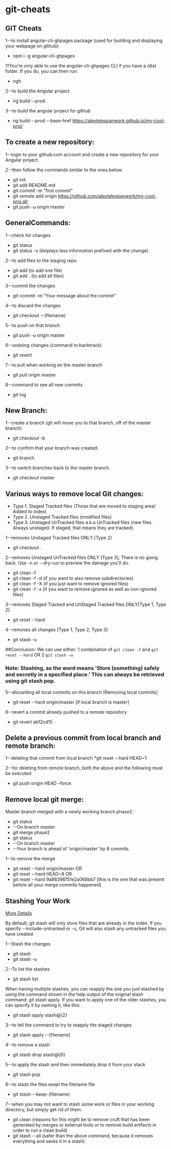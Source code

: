 # git-cheats
## GIT Cheats

1--to install angular-cli-ghpages package (used for building and displaying your webpage on github):
* npm i -g angular-cli-ghpages

!!!You're only able to use the angular-cli-ghpages CLI if you have a /dist folder. If you do, you can then run: 
* ngh  

2--to build the Angular project 
* ng build --prod 

3--to build the angular project for github  
* ng build --prod --base-href https://alextelespanwork.github.io/my-cool-proj/

## To create a new repository:
1--login to your github.com account and create a new repository for your Angular project.

2--then follow the commands similar to the ones below:
* git init
* git add README.md
* git commit -m "first commit"
* git remote add origin https://github.com/alextelespanwork/my-cool-proj.git
* git push -u origin master

## GeneralCommands:  
1--check for changes
* git status
* git status -s  (dsiplays less information prefixed with the change)

2--to add files to the staging repo 
* git add <filename> (to add one file)
* git add . (to add all files)

3--commit the changes
* git commit -m "Your message about the commit"

4--to discard the changes
* git checkout --(filename)

5--to push on that branch
* git push -u origin master

6--undoing changes (command to backtrack)
* git revert <hash code number> 

7--to pull when working on the master branch
* git pull origin master 

8--command to see all new commits
* git log

## New Branch:
1--create a branch (git will move you to that branch, off of the master branch)
* git checkout -b <my branch name>

2--to confirm that your branch was created:
* git branch

3--to switch branches back to the master branch. 
* git checkout master 

## Various ways to remove local Git changes:
- Type 1. Staged Tracked files (Those that are moved to staging area/ Added to index)
- Type 2. Unstaged Tracked files (modified files)
- Type 3. Unstaged UnTracked files a.k.a UnTracked files (new files. Always unstaged. If staged, that means they are tracked)

1--removes Unstaged Tracked files ONLY [Type 2]
* git checkout .

2--removes Unstaged UnTracked files ONLY [Type 3]; There is no going back. Use -n or --dry-run to preview the damage you'll do.
* git clean -f  
* git clean -f -d (if you want to also remove subdirectories) 
* git clean -f -X (if you just want to remove ignored files)
* git clean -f -x (if you want to remove ignored as well as non-ignored files)

3--removes Staged Tracked and UnStaged Tracked files ONLY[Type 1, Type 2]
* git reset --hard 

4--removes all changes [Type 1, Type 2, Type 3]
* git stash -u 

##Conclusion:
We can use either:
1 combination of `git clean -f` and `git reset --hard` 
OR
2 `git stash –u`
### Note: Stashing, as the word means 'Store (something) safely and secretly in a specified place.' This can always be retrieved using git stash pop.

5--discarding all local commits on this branch [Removing local commits]
* git reset --hard origin/master [if local branch is master]

6--revert a commit already pushed to a remote repository
* git revert ab12cd15

## Delete a previous commit from local branch and remote branch:
1--deleting that commit from local branch
*git reset --hard HEAD~1

2--for deleting from remote branch, both the above and the following must be executed
* git push origin HEAD –force

## Remove local git merge:
Master branch merged with a newly working branch phase2:
* git status
* --On branch master
* git merge phase2
* git status
* --On branch master
* --Your branch is ahead of 'origin/master' by 8 commits.

1--to remove the merge
* git reset --hard origin/master
    OR
* git reset --hard HEAD~8
    OR 
* git reset --hard 9a88396f51e2a068bb7 [this is the one that was present before all your merge commits happened]

## Stashing Your Work 
<a href="https://git-scm.com/book/en/v2/Git-Tools-Stashing-and-Cleaning">More Details</a>

By default, git stash will only store files that are already in the index. If you specify --include-untracked or -u, Git will also stash any untracked files you have created.

1--Stash the changes
* git stash
* git stash -u  

2--To list the stashes
* git stash list

When having multiple stashes, you can reapply the one you just stashed by using the command shown in the help output of the original stash command: git stash apply. If you want to apply one of the older stashes, you can specify it by naming it, like this: 
* git stash apply stash@{2}

3--to tell the command to try to reapply the staged changes
* git stash apply --[filename]

4--to remove a stash
* git stash drop stash@{0}

5--to apply the stash and then immediately drop it from your stack
* git stash pop

6--to stash the files exept the filename file
* git stash --keep-(filename)

7--when you may not want to stash some work or files in your working directory, but simply get rid of them. 
* git clean  (reasons for this might be to remove cruft that has been generated by merges or external tools or to remove build artifacts in order to run a clean build)
* git stash --all (safer than the above command, because it removes everything and saves it in a stash)